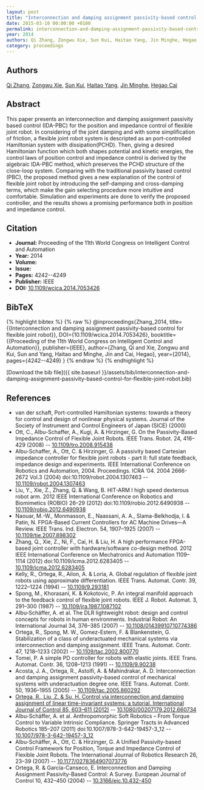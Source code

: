 ```yaml
---
layout: post
title: "Interconnection and damping assignment passivity-based control for flexible joint robot"
date: 2015-03-10 00:00:00 +0100
permalink: interconnection-and-damping-assignment-passivity-based-control-for-flexible-joint-robot
year: 2014
authors: Qi Zhang, Zongwu Xie, Sun Kui, Haitao Yang, Jin Minghe, Hegao Cai
category: proceedings
---
```

 
## Authors
[Qi Zhang](authors/qi-zhang), [Zongwu Xie](authors/zongwu-xie), [Sun Kui](authors/sun-kui), [Haitao Yang](authors/haitao-yang), [Jin Minghe](authors/jin-minghe), [Hegao Cai](authors/hegao-cai)
 
## Abstract
This paper presents an interconnection and damping assignment passivity based control (IDA-PBC) for the position and impedance control of flexible joint robot. In considering of the joint damping and with some simplification of friction, a flexible joint robot system is descripted as an port-controlled Hamiltonian system with dissipation(PCHD). Then, giving a desired Hamiltonian function which both shapes potential and kinetic energies, the control laws of position control and impedance control is derived by the algebraic IDA-PBC method, which preserves the PCHD structure of the close-loop system. Comparing with the traditional passivity based control (PBC), the proposed method gives a new explanation of the control of flexible joint robot by introducing the self-damping and cross-damping terms, which make the gain selecting procedure more intuitive and comfortable. Simulation and experiments are done to verify the proposed controller, and the results shows a promising performance both in position and impedance control.
 
## Citation
- **Journal:** Proceeding of the 11th World Congress on Intelligent Control and Automation
- **Year:** 2014
- **Volume:** 
- **Issue:** 
- **Pages:** 4242--4249
- **Publisher:** IEEE
- **DOI:** [10.1109/wcica.2014.7053426](https://doi.org/10.1109/wcica.2014.7053426)
 
## BibTeX
{% highlight bibtex %}
{% raw %}
@inproceedings{Zhang_2014,
  title={{Interconnection and damping assignment passivity-based control for flexible joint robot}},
  DOI={10.1109/wcica.2014.7053426},
  booktitle={{Proceeding of the 11th World Congress on Intelligent Control and Automation}},
  publisher={IEEE},
  author={Zhang, Qi and Xie, Zongwu and Kui, Sun and Yang, Haitao and Minghe, Jin and Cai, Hegao},
  year={2014},
  pages={4242--4249}
}
{% endraw %}
{% endhighlight %}
 
[Download the bib file]({{ site.baseurl }}/assets/bib/interconnection-and-damping-assignment-passivity-based-control-for-flexible-joint-robot.bib)
 
## References
- van der schaft, Port-controlled Hamiltonian systems: towards a theory for control and design of nonlinear physical systems. Journal of the Society of Instrument and Control Engineers of Japan (SICE) (2000)
- Ott, C., Albu-Schaffer, A., Kugi, A. & Hirzinger, G. On the Passivity-Based Impedance Control of Flexible Joint Robots. IEEE Trans. Robot. 24, 416–429 (2008) -- [10.1109/tro.2008.915438](https://doi.org/10.1109/tro.2008.915438)
- Albu-Schaffer, A., Ott, C. & Hirzinger, G. A passivity based Cartesian impedance controller for flexible joint robots - part II: full state feedback, impedance design and experiments. IEEE International Conference on Robotics and Automation, 2004. Proceedings. ICRA ’04. 2004 2666-2672 Vol.3 (2004) doi:10.1109/robot.2004.1307463 -- [10.1109/robot.2004.1307463](https://doi.org/10.1109/robot.2004.1307463)
- Liu, Y., Xie, Z., Zhang, Q. & Wang, B. HIT-ARM I high speed dexterous robot arm. 2012 IEEE International Conference on Robotics and Biomimetics (ROBIO) 26–29 (2012) doi:10.1109/robio.2012.6490938 -- [10.1109/robio.2012.6490938](https://doi.org/10.1109/robio.2012.6490938)
- Naouar, M.-W., Monmasson, E., Naassani, A. A., Slama-Belkhodja, I. & Patin, N. FPGA-Based Current Controllers for AC Machine Drives—A Review. IEEE Trans. Ind. Electron. 54, 1907–1925 (2007) -- [10.1109/tie.2007.898302](https://doi.org/10.1109/tie.2007.898302)
- Zhang, Q., Xie, Z., Ni, F., Cai, H. & Liu, H. A high performance FPGA-based joint controller with hardware/software co-design method. 2012 IEEE International Conference on Mechatronics and Automation 1109–1114 (2012) doi:10.1109/icma.2012.6283405 -- [10.1109/icma.2012.6283405](https://doi.org/10.1109/icma.2012.6283405)
- Kelly, R., Ortega, R., Ailon, A. & Loria, A. Global regulation of flexible joint robots using approximate differentiation. IEEE Trans. Automat. Contr. 39, 1222–1224 (1994) -- [10.1109/9.293181](https://doi.org/10.1109/9.293181)
- Spong, M., Khorasani, K. & Kokotovic, P. An integral manifold approach to the feedback control of flexible joint robots. IEEE J. Robot. Automat. 3, 291–300 (1987) -- [10.1109/jra.1987.1087102](https://doi.org/10.1109/jra.1987.1087102)
- Albu‐Schäffer, A. et al. The DLR lightweight robot: design and control concepts for robots in human environments. Industrial Robot: An International Journal 34, 376–385 (2007) -- [10.1108/01439910710774386](https://doi.org/10.1108/01439910710774386)
- Ortega, R., Spong, M. W., Gomez-Estern, F. & Blankenstein, G. Stabilization of a class of underactuated mechanical systems via interconnection and damping assignment. IEEE Trans. Automat. Contr. 47, 1218–1233 (2002) -- [10.1109/tac.2002.800770](https://doi.org/10.1109/tac.2002.800770)
- Tomei, P. A simple PD controller for robots with elastic joints. IEEE Trans. Automat. Contr. 36, 1208–1213 (1991) -- [10.1109/9.90238](https://doi.org/10.1109/9.90238)
- Acosta, J. A., Ortega, R., Astolfi, A. & Mahindrakar, A. D. Interconnection and damping assignment passivity-based control of mechanical systems with underactuation degree one. IEEE Trans. Automat. Contr. 50, 1936–1955 (2005) -- [10.1109/tac.2005.860292](https://doi.org/10.1109/tac.2005.860292)
- [Ortega, R., Liu, Z. & Su, H. Control via interconnection and damping assignment of linear time-invariant systems: a tutorial. International Journal of Control 85, 603–611 (2012)](control-via-interconnection-and-damping-assignment-of-linear-time-invariant-systems-a-tutorial) -- [10.1080/00207179.2012.660734](https://doi.org/10.1080/00207179.2012.660734)
- Albu-Schäffer, A. et al. Anthropomorphic Soft Robotics – From Torque Control to Variable Intrinsic Compliance. Springer Tracts in Advanced Robotics 185–207 (2011) doi:10.1007/978-3-642-19457-3_12 -- [10.1007/978-3-642-19457-3_12](https://doi.org/10.1007/978-3-642-19457-3_12)
- Albu-Schäffer, A., Ott, C. & Hirzinger, G. A Unified Passivity-based Control Framework for Position, Torque and                 Impedance Control of Flexible Joint Robots. The International Journal of Robotics Research 26, 23–39 (2007) -- [10.1177/0278364907073776](https://doi.org/10.1177/0278364907073776)
- Ortega, R. & García-Canseco, E. Interconnection and Damping Assignment Passivity-Based Control: A Survey. European Journal of Control 10, 432–450 (2004) -- [10.3166/ejc.10.432-450](https://doi.org/10.3166/ejc.10.432-450)

